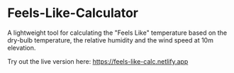 # Feels-Like-Calculator
A lightweight tool for calculating the "Feels Like" temperature based on the dry-bulb temperature, the relative humidity and the wind speed at 10m elevation.

Try out the live version here: https://feels-like-calc.netlify.app
